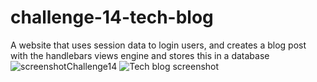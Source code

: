 # challenge-14-tech-blog
A website that uses session data to login users, and creates a blog post with the handlebars views engine and stores this in a database
![screenshotChallenge14](https://user-images.githubusercontent.com/67940686/219292765-feb82b7b-8ec2-42a7-b5cc-7d42e6853621.jpg)
![Tech blog screenshot](https://user-images.githubusercontent.com/67940686/220054744-d38d0b24-0015-448c-a766-f7119596e521.jpg)
